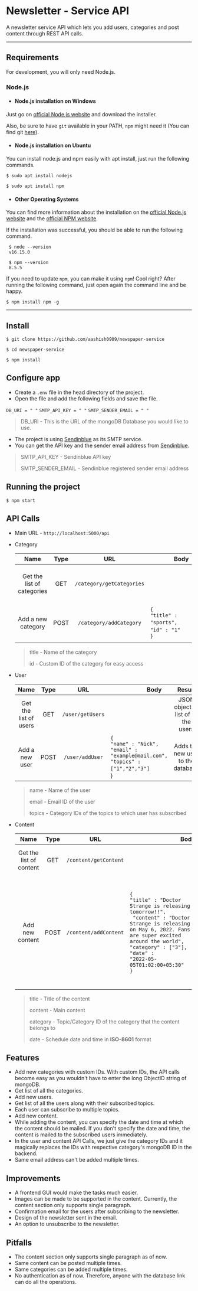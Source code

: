 # Newsletter - Service API

A newsletter service API which lets you add users, categories and post content through REST API calls.

---



## Requirements

For development, you will only need Node.js.

### Node.js

- #### Node.js installation on Windows

Just go on [official Node.js website](https://nodejs.org/) and download the installer.

Also, be sure to have `git` available in your PATH, `npm` might need it (You can find git [here](https://git-scm.com/)).

- #### Node.js installation on Ubuntu

You can install node.js and npm easily with apt install, just run the following commands.

    $ sudo apt install nodejs
    
    $ sudo apt install npm

- #### Other Operating Systems

You can find more information about the installation on the [official Node.js website](https://nodejs.org/) and the [official NPM website](https://npmjs.org/).

If the installation was successful, you should be able to run the following command.

   

     $ node --version
     v16.15.0
    
     $ npm --version
     8.5.5

If you need to update `npm`, you can make it using `npm`! Cool right? After running the following command, just open again the command line and be happy.

    $ npm install npm -g



---

## Install

    $ git clone https://github.com/aashish0909/newspaper-service
    
    $ cd newspaper-service
    
    $ npm install



## Configure app

- Create a `.env` file in the head directory of the project.
- Open the file and add the following fields and save the file.

`DB_URI = " "`
`SMTP_API_KEY = " "`
`SMTP_SENDER_EMAIL = " "`

> DB_URI - This is the URL of the mongoDB Database you would like to use.

- The project is using [Sendinblue](https://www.sendinblue.com/) as its SMTP service.
- You can get the API key and the sender email address from [Sendinblue](https://www.sendinblue.com/).
>SMTP_API_KEY - Sendinblue API key
>
>SMTP_SENDER_EMAIL - Sendinblue registered sender email address



## Running the project 

    $ npm start



## API Calls

- Main URL - `http://localhost:5000/api`

- Category

    |            Name            | Type  |            URL            | &nbsp;&nbsp;&nbsp;&nbsp;&nbsp;&nbsp;&nbsp;&nbsp;&nbsp;&nbsp;&nbsp;&nbsp;&nbsp;&nbsp;&nbsp;Body                                  |                  Result                   |
    | :------------------------: | :---: | :-----------------------: | :------------------------------------------------------------------------------------------------------------------------------ | :---------------------------------------: |
    | Get the list of categories |  GET  | `/category/getCategories` |                                                                                                                                 | JSON object of list of all the categories |
    |     Add a new category     | POST  |  `/category/addCategory`  | `{`<br/>   `"title" : "sports",`&nbsp;&nbsp;&nbsp;&nbsp;&nbsp;&nbsp;&nbsp;&nbsp;<br/>    `"id" : "1"`&nbsp;&nbsp;&nbsp;<br/>`}` |   Adds the new category to the database   |

    > title - Name of the category
    >
    > id - Custom ID of the category for easy access

    

- User

  |         Name          | Type  |       URL        | &nbsp;&nbsp;&nbsp;&nbsp;&nbsp;&nbsp;&nbsp;&nbsp;&nbsp;&nbsp;&nbsp;&nbsp;&nbsp;&nbsp;&nbsp;&nbsp;&nbsp;&nbsp;&nbsp;&nbsp;&nbsp;&nbsp;&nbsp;Body |                Result                |
  | :-------------------: | :---: | :--------------: | :--------------------------------------------------------------------------------------------------------------------------------------------- | :----------------------------------: |
  | Get the list of users |  GET  | `/user/getUsers` |                                                                                                                                                | JSON object of list of all the users |
  |    Add a new user     | POST  | `/user/addUser`  | `{`<br/>    `"name" : "Nick",`<br/>    `"email" : "example@mail.com",`<br/>    `"topics" : ["1","2","3"]`&nbsp;&nbsp;<br/>}                    |  Adds the new user to the database   |

  > name - Name of the user
  >
  > email - Email ID of the user
  >
  > topics - Category IDs of the topics to which user has subscribed

  

- Content

  |          Name           | Type  |          URL          | &nbsp;&nbsp;&nbsp;&nbsp;&nbsp;&nbsp;&nbsp;&nbsp;&nbsp;&nbsp;&nbsp;&nbsp;&nbsp;&nbsp;&nbsp;&nbsp;&nbsp;&nbsp;&nbsp;&nbsp;&nbsp;&nbsp;&nbsp;&nbsp;&nbsp;&nbsp;&nbsp;&nbsp;&nbsp;&nbsp;&nbsp;&nbsp;Body                                                                      |                                                         Result                                                          |
  | :---------------------: | :---: | :-------------------: | :------------------------------------------------------------------------------------------------------------------------------------------------------------------------------------------------------------------------------------------------------------------------ | :---------------------------------------------------------------------------------------------------------------------: |
  | Get the list of content |  GET  | `/content/getContent` |                                                                                                                                                                                                                                                                           |                                             JSON object of list of content                                              |
  |     Add new content     | POST  | `/content/addContent` | `{`<br/>    `"title" : "Doctor Strange is releasing tomorrow!!",`<br/>   ` "content" : "Doctor Strange is releasing on May 6, 2022. Fans are super excited around the world",`<br/> `"category" : ["3"],`<br/>    `"date" : `<br/>`"2022-05-05T01:02:00+05:30"` <br />`}` | Adds the new content to the database and schedules the email to be sent to the subscribed users of that specific topic. |

  > title - Title of the content
  >
  > content - Main content
  >
  > category - Topic/Category ID of the category that the content belongs to
  >
  > date - Schedule date and time in **ISO-8601** format
  
  

## Features

- Add new categories with custom IDs. With custom IDs, the API calls become easy as you wouldn't have to enter the long ObjectID string of mongoDB.
- Get list of all the categories.
- Add new users.
- Get list of all the users along with their subscribed topics.
- Each user can subscribe to multiple topics.
- Add new content.
- While adding the content, you can specify the date and time at which the content should be mailed. If you don't specify the date and time, the content is mailed to the subscribed users immediately.
- In the user and content API Calls, we just give the category IDs and it magically replaces the IDs with respective category's mongoDB ID in the backend.
- Same email address can't be added multiple times.



## Improvements

- A frontend GUI would make the tasks much easier.
- Images can be made to be supported in the content. Currently, the content section only supports single paragraph.
- Confirmation email for the users after subscribing to the newsletter.
- Design of the newsletter sent in the email.
- An option to unsubscribe to the newsletter.



## Pitfalls

- The content section only supports single paragraph as of now.
- Same content can be posted multiple times.
- Same categories can be added multiple times.
- No authentication as of now. Therefore, anyone with the database link can do all the operations.
